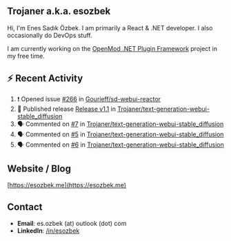 ##  Trojaner a.k.a. esozbek
Hi, I'm Enes Sadık Özbek. I am primarily a React & .NET developer. I also occasionally do DevOps stuff.

I am currently working on the [OpenMod .NET Plugin Framework](https://github.com/openmod/openmod) project in my free time. 

## :zap: Recent Activity

<!--START_SECTION:activity-->
1. ❗ Opened issue [#266](https://github.com/Gourieff/sd-webui-reactor/issues/266) in [Gourieff/sd-webui-reactor](https://github.com/Gourieff/sd-webui-reactor)
2. 🚀 Published release [Release v1.1](https://github.com/Trojaner/text-generation-webui-stable_diffusion/releases/tag/1.1) in [Trojaner/text-generation-webui-stable_diffusion](https://github.com/Trojaner/text-generation-webui-stable_diffusion)
3. 🗣 Commented on [#7](https://github.com/Trojaner/text-generation-webui-stable_diffusion/issues/7#issuecomment-1857442020) in [Trojaner/text-generation-webui-stable_diffusion](https://github.com/Trojaner/text-generation-webui-stable_diffusion)
4. 🗣 Commented on [#5](https://github.com/Trojaner/text-generation-webui-stable_diffusion/issues/5#issuecomment-1854189634) in [Trojaner/text-generation-webui-stable_diffusion](https://github.com/Trojaner/text-generation-webui-stable_diffusion)
5. 🗣 Commented on [#6](https://github.com/Trojaner/text-generation-webui-stable_diffusion/issues/6#issuecomment-1854180091) in [Trojaner/text-generation-webui-stable_diffusion](https://github.com/Trojaner/text-generation-webui-stable_diffusion)
<!--END_SECTION:activity-->

## Website / Blog
[https://esozbek.me](https://esozbek.me)

## Contact
- **Email**: es.ozbek (at) outlook (dot) com
- **LinkedIn**: [/in/esozbek](https://linkedin.com/in/esozbek)
